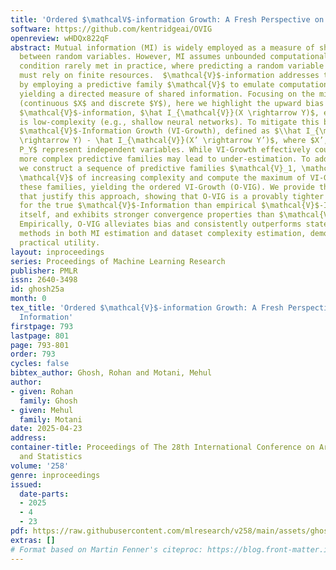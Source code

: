 ```yaml
---
title: 'Ordered $\mathcalV$-information Growth: A Fresh Perspective on Shared Information'
software: https://github.com/kentridgeai/OVIG
openreview: wHDQx822qF
abstract: Mutual information (MI) is widely employed as a measure of shared information
  between random variables. However, MI assumes unbounded computational resources—a
  condition rarely met in practice, where predicting a random variable $Y$ from $X$
  must rely on finite resources.  $\mathcal{V}$-information addresses this limitation
  by employing a predictive family $\mathcal{V}$ to emulate computational constraints,
  yielding a directed measure of shared information. Focusing on the mixed setting
  (continuous $X$ and discrete $Y$), here we highlight the upward bias of empirical
  $\mathcal{V}$-information, $\hat I_{\mathcal{V}}(X \rightarrow Y)$, even when $\mathcal{V}$
  is low-complexity (e.g., shallow neural networks). To mitigate this bias, we introduce
  $\mathcal{V}$-Information Growth (VI-Growth), defined as $\\hat I_{\mathcal{V}}(X
  \rightarrow Y) - \hat I_{\mathcal{V}}(X’ \rightarrow Y’)$, where $X’, Y’ \sim P_X
  P_Y$ represent independent variables. While VI-Growth effectively counters over-estimation,
  more complex predictive families may lead to under-estimation. To address this,
  we construct a sequence of predictive families $\mathcal{V}_1, \mathcal{V}_2, \ldots,
  \mathcal{V}$ of increasing complexity and compute the maximum of VI-Growth across
  these families, yielding the ordered VI-Growth (O-VIG). We provide theoretical results
  that justify this approach, showing that O-VIG is a provably tighter lower bound
  for the true $\mathcal{V}$-Information than empirical $\mathcal{V}$-Information
  itself, and exhibits stronger convergence properties than $\mathcal{V}$-Information.
  Empirically, O-VIG alleviates bias and consistently outperforms state-of-the-art
  methods in both MI estimation and dataset complexity estimation, demonstrating its
  practical utility.
layout: inproceedings
series: Proceedings of Machine Learning Research
publisher: PMLR
issn: 2640-3498
id: ghosh25a
month: 0
tex_title: 'Ordered $\mathcal{V}$-information Growth: A Fresh Perspective on Shared
  Information'
firstpage: 793
lastpage: 801
page: 793-801
order: 793
cycles: false
bibtex_author: Ghosh, Rohan and Motani, Mehul
author:
- given: Rohan
  family: Ghosh
- given: Mehul
  family: Motani
date: 2025-04-23
address:
container-title: Proceedings of The 28th International Conference on Artificial Intelligence
  and Statistics
volume: '258'
genre: inproceedings
issued:
  date-parts:
  - 2025
  - 4
  - 23
pdf: https://raw.githubusercontent.com/mlresearch/v258/main/assets/ghosh25a/ghosh25a.pdf
extras: []
# Format based on Martin Fenner's citeproc: https://blog.front-matter.io/posts/citeproc-yaml-for-bibliographies/
---
```

